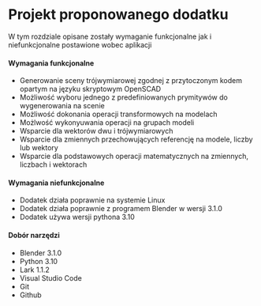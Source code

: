 # Projekt proponowanego dodatku
W tym rozdziale opisane zostały wymaganie funkcjonalne jak i niefunkcjonalne postawione wobec aplikacji

#### Wymagania funkcjonalne 
- Generowanie sceny trójwymiarowej zgodnej z przytoczonym kodem opartym na języku skryptowym OpenSCAD
- Możliwość wyboru jednego z predefiniowanych prymitywów do wygenerowania na scenie
- Możliwość dokonania operacji transformowych na modelach
- Możlwość wykonyuwania operacji na grupach modeli
- Wsparcie dla wektorów dwu i trójwymiarowych
- Wsparcie dla zmiennych przechowujących referencję na modele, liczby lub wektory
- Wsparcie dla podstawowych operacji matematycznych na zmiennych, liczbach i wektorach
#### Wymagania niefunkcjonalne
- Dodatek działa poprawnie na systemie Linux
- Dodatek działa poprawnie z programem Blender w wersji 3.1.0
- Dodatek używa wersji pythona 3.10

#### Dobór narzędzi 
- Blender 3.1.0
- Python 3.10
- Lark 1.1.2
- Visual Studio Code
- Git
- Github